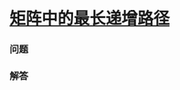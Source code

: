 # [矩阵中的最长递增路径](https://leetcode-cn.com/problems/longest-increasing-path-in-a-matrix)

### 问题



### 解答

```

```

